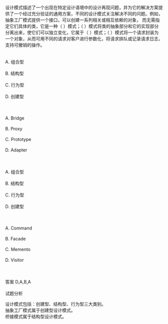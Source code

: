 <div class="detail lh2"><div>
设计模式描述了一个出现在特定设计语境中的设计再现问题，并为它的解决方案提供了一个经过充分验证的通用方案，不同的设计模式关注解决不同的问题。例如，抽象工厂模式提供一个接口，可以创建一系列相关或相互依赖的对象， 而无需指定它们具体的类，它是一种（  ）模式；（  ）模式将类的抽象部分和它的实现部分分离出来，使它们可以独立变化，它属于（  ）模式；（  ）模式将一个请求封装为一个对象，从而可用不同的请求对客户进行参数化，将请求排队或记录请求日志，支持可撤销的操作。</div><br/><br/>A. 组合型<br/><br/>B. 结构型<br/><br/>C. 行为型<br/><br/>D. 创建型<br/><br/><br/><br/>A. Bridge<br/><br/>B. Proxy<br/><br/>C. Prototype<br/><br/>D. Adapter<br/><br/><br/><br/>A. 组合型<br/><br/>B. 结构型<br/><br/>C. 行为型<br/><br/>D. 创建型<br/><br/><br/><br/>A. Command<br/><br/>B. Facade<br/><br/>C. Memento<br/><br/>D. Visitor<br/><br/><br/><br/>答案 D,A,B,A<br/><br/>试题分析<br/><p>设计模式包括：创建型、结构型、行为型三大类别。<br/>
抽象工厂模式属于创建型设计模式。<br/>
桥接模式属于结构型设计模式。<br/></p></div>
